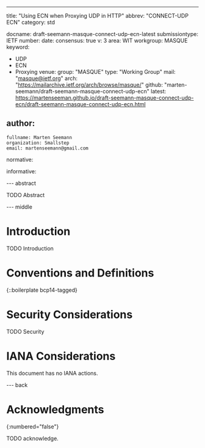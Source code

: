 ---
title: "Using ECN when Proxying UDP in HTTP"
abbrev: "CONNECT-UDP ECN"
category: std

docname: draft-seemann-masque-connect-udp-ecn-latest
submissiontype: IETF
number:
date:
consensus: true
v: 3
area: WIT
workgroup: MASQUE
keyword:
 - UDP
 - ECN
 - Proxying
venue:
  group: "MASQUE"
  type: "Working Group"
  mail: "masque@ietf.org"
  arch: "https://mailarchive.ietf.org/arch/browse/masque/"
  github: "marten-seemann/draft-seemann-masque-connect-udp-ecn"
  latest: https://martenseeman.github.io/draft-seemann-masque-connect-udp-ecn/draft-seemann-masque-connect-udp-ecn.html

author:
 -
    fullname: Marten Seemann
    organization: Smallstep
    email: martenseemann@gmail.com

normative:

informative:


--- abstract

TODO Abstract


--- middle

# Introduction

TODO Introduction


# Conventions and Definitions

{::boilerplate bcp14-tagged}


# Security Considerations

TODO Security


# IANA Considerations

This document has no IANA actions.


--- back

# Acknowledgments
{:numbered="false"}

TODO acknowledge.
